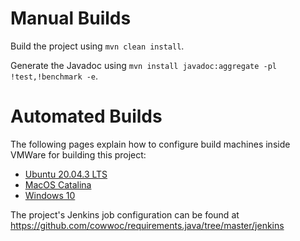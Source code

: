 # Manual Builds

Build the project using `mvn clean install`.

Generate the Javadoc using `mvn install javadoc:aggregate -pl !test,!benchmark -e`.

# Automated Builds

The following pages explain how to configure build machines inside VMWare for building this project:

* [Ubuntu 20.04.3 LTS](Jenkins_Configuration_-_Ubuntu_20.04.3_LTS.md)
* [MacOS Catalina](Jenkins_Configuration_-_MacOS_10.15_(Catalina).md)
* [Windows 10](Jenkins_Configuration_-_Windows10.md)

The project's Jenkins job configuration can be found at
https://github.com/cowwoc/requirements.java/tree/master/jenkins